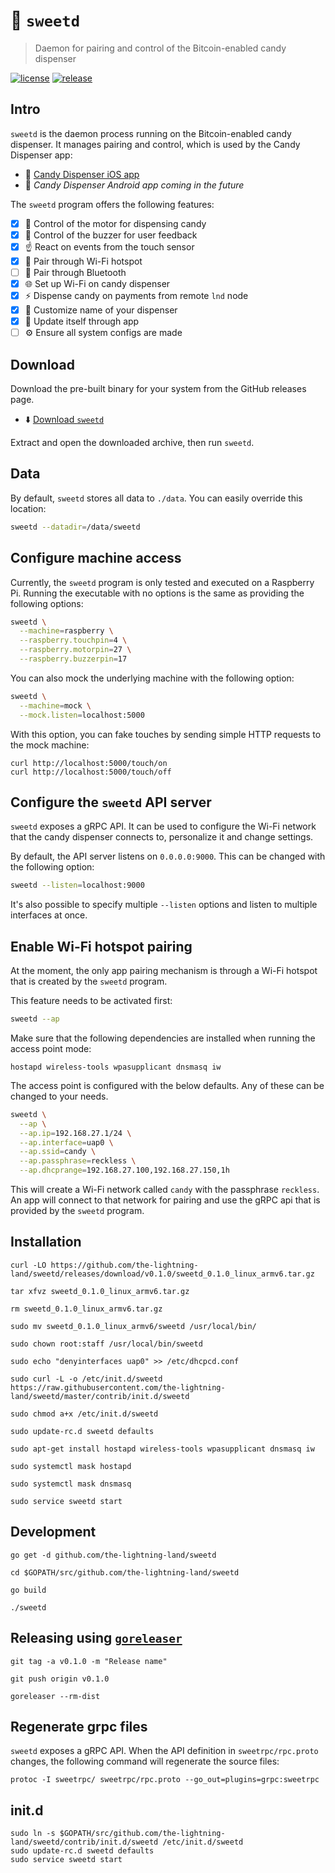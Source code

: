 # 🔌 `sweetd`

> Daemon for pairing and control of the Bitcoin-enabled candy dispenser

[![license](https://img.shields.io/github/license/the-lightning-land/sweetd.svg)](https://github.com/the-lightning-land/sweetd/blob/master/LICENSE)
[![release](https://img.shields.io/github/release/the-lightning-land/sweetd.svg)](https://github.com/the-lightning-land/sweetd/releases)

## Intro

`sweetd` is the daemon process running on the Bitcoin-enabled candy dispenser.
It manages pairing and control, which is used by the Candy Dispenser app:

* 📱 [Candy Dispenser iOS app](https://github.com/the-lightning-land/Dispenser-iOS)
* 📱 *Candy Dispenser Android app coming in the future*

The `sweetd` program offers the following features:

* [x] 🍬 Control of the motor for dispensing candy
* [x] 📳 Control of the buzzer for user feedback
* [x] ☝️ React on events from the touch sensor
* [x] 📶 Pair through Wi-Fi hotspot
* [ ] 🔵 Pair through Bluetooth
* [x] 🌐 Set up Wi-Fi on candy dispenser
* [x] ⚡ Dispense candy on payments from remote `lnd` node
* [x] 💅 Customize name of your dispenser
* [x] 🔄 Update itself through app
* [ ] ⚙️ Ensure all system configs are made

## Download

Download the pre-built binary for your system from the GitHub releases page.

* ⬇️ [Download `sweetd`](https://github.com/the-lightning-land/sweetd/releases)

Extract and open the downloaded archive, then run `sweetd`.

## Data

By default, `sweetd` stores all data to `./data`.
You can easily override this location:

```sh
sweetd --datadir=/data/sweetd
``` 

## Configure machine access

Currently, the `sweetd` program is only tested and executed on a Raspberry Pi.
Running the executable with no options is the same as providing the following
options:

```sh
sweetd \
  --machine=raspberry \
  --raspberry.touchpin=4 \
  --raspberry.motorpin=27 \
  --raspberry.buzzerpin=17
```

You can also mock the underlying machine with the following option:

```sh
sweetd \
  --machine=mock \
  --mock.listen=localhost:5000
```

With this option, you can fake touches by sending simple
HTTP requests to the mock machine:

```
curl http://localhost:5000/touch/on
curl http://localhost:5000/touch/off
```

## Configure the `sweetd` API server

`sweetd` exposes a gRPC API. It can be used to configure the
Wi-Fi network that the candy dispenser connects to,
personalize it and change settings.

By default, the API server listens on `0.0.0.0:9000`. This can be changed
with the following option:

```sh
sweetd --listen=localhost:9000
```

It's also possible to specify multiple `--listen` options and
listen to multiple interfaces at once.

## Enable Wi-Fi hotspot pairing

At the moment, the only app pairing mechanism is through a Wi-Fi hotspot
that is created by the `sweetd` program.

This feature needs to be activated first:

```sh
sweetd --ap
```

Make sure that the following dependencies are installed when
running the access point mode:

```
hostapd wireless-tools wpasupplicant dnsmasq iw
```

The access point is configured with the below defaults. Any of these
can be changed to your needs.

```sh
sweetd \
  --ap \
  --ap.ip=192.168.27.1/24 \
  --ap.interface=uap0 \
  --ap.ssid=candy \
  --ap.passphrase=reckless \
  --ap.dhcprange=192.168.27.100,192.168.27.150,1h
```

This will create a Wi-Fi network called `candy` with the passphrase `reckless`.
An app will connect to that network for pairing and use
the gRPC api that is provided by the `sweetd` program.

## Installation

`curl -LO https://github.com/the-lightning-land/sweetd/releases/download/v0.1.0/sweetd_0.1.0_linux_armv6.tar.gz`

`tar xfvz sweetd_0.1.0_linux_armv6.tar.gz`

`rm sweetd_0.1.0_linux_armv6.tar.gz`

`sudo mv sweetd_0.1.0_linux_armv6/sweetd /usr/local/bin/`

`sudo chown root:staff /usr/local/bin/sweetd`

`sudo echo "denyinterfaces uap0" >> /etc/dhcpcd.conf`

`sudo curl -L -o /etc/init.d/sweetd https://raw.githubusercontent.com/the-lightning-land/sweetd/master/contrib/init.d/sweetd`

`sudo chmod a+x /etc/init.d/sweetd`

`sudo update-rc.d sweetd defaults`

`sudo apt-get install hostapd wireless-tools wpasupplicant dnsmasq iw`

`sudo systemctl mask hostapd`

`sudo systemctl mask dnsmasq`

`sudo service sweetd start`

## Development

`go get -d github.com/the-lightning-land/sweetd`

`cd $GOPATH/src/github.com/the-lightning-land/sweetd`

`go build`

`./sweetd`

## Releasing using [`goreleaser`](https://goreleaser.com)

`git tag -a v0.1.0 -m "Release name"`

`git push origin v0.1.0`

`goreleaser --rm-dist`

## Regenerate grpc files

`sweetd` exposes a gRPC API. When the API definition in `sweetrpc/rpc.proto` changes,
the following command will regenerate the source files:

```text
protoc -I sweetrpc/ sweetrpc/rpc.proto --go_out=plugins=grpc:sweetrpc
```

## init.d

```
sudo ln -s $GOPATH/src/github.com/the-lightning-land/sweetd/contrib/init.d/sweetd /etc/init.d/sweetd
sudo update-rc.d sweetd defaults
sudo service sweetd start
```